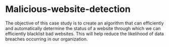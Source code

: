 # Malicious-website-detection
The objective of this case study is to create an algorithm that can efficiently and automatically determine the status of a website through which we can efficiently blacklist bad websites. This will help reduce the likelihood of data breaches occurring in our organization.
